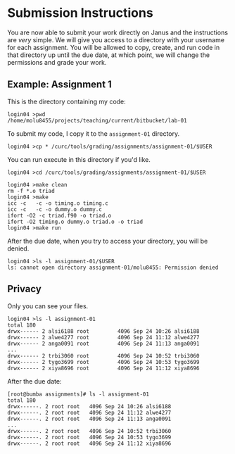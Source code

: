 # Submission Instructions

You are now able to submit your work directly on Janus and the instructions are *very* simple.  We will give you access to a directory with your username for each assignment.  You will be allowed to copy, create, and run code in that directory up until the due date, at which point, we will change the permissions and grade your work.

## Example: Assignment 1

This is the directory containing my code:
        
    login04 >pwd
    /home/molu8455/projects/teaching/current/bitbucket/lab-01

To submit my code, I copy it to the `assignment-01` directory.

    login04 >cp * /curc/tools/grading/assignments/assignment-01/$USER

You can run execute in this directory if you'd like.

    login04 >cd /curc/tools/grading/assignments/assignment-01/$USER

    login04 >make clean
    rm -f *.o triad
    login04 >make
    icc -c   -c -o timing.o timing.c
    icc -c   -c -o dummy.o dummy.c
    ifort -O2 -c triad.f90 -o triad.o
    ifort -O2 timing.o dummy.o triad.o -o triad 
    login04 >make run

After the due date, when you try to access your directory, you will be denied.

    login04 >ls -l assignment-01/$USER
    ls: cannot open directory assignment-01/molu8455: Permission denied

## Privacy

Only you can see your files.

    login04 >ls -l assignment-01
    total 180
    drwx------ 2 alsi6188 root         4096 Sep 24 10:26 alsi6188
    drwx------ 2 alwe4277 root         4096 Sep 24 11:12 alwe4277
    drwx------ 2 anga0091 root         4096 Sep 24 11:13 anga0091
    ...
    drwx------ 2 trbi3060 root         4096 Sep 24 10:52 trbi3060
    drwx------ 2 tygo3699 root         4096 Sep 24 10:53 tygo3699
    drwx------ 2 xiya8696 root         4096 Sep 24 11:12 xiya8696

After the due date:

    [root@bumba assignments]# ls -l assignment-01
    total 180
    drwx------. 2 root root   4096 Sep 24 10:26 alsi6188
    drwx------. 2 root root   4096 Sep 24 11:12 alwe4277
    drwx------. 2 root root   4096 Sep 24 11:13 anga0091
    ...
    drwx------. 2 root root   4096 Sep 24 10:52 trbi3060
    drwx------. 2 root root   4096 Sep 24 10:53 tygo3699
    drwx------. 2 root root   4096 Sep 24 11:12 xiya8696




